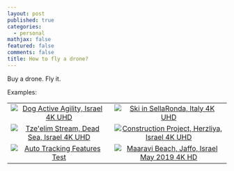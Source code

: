 ```yaml
---
layout: post
published: true
categories:
  - personal
mathjax: false
featured: false
comments: false
title: How to fly a drone?
---
```

Buy a drone. Fly it.

Examples:

| | |
|:-------------------------:|:-------------------------:|
| [![Dog Active Agility, Israel 4K UHD](https://img.youtube.com/vi/PUUw_AGJfms/0.jpg)](https://youtu.be/PUUw_AGJfms "Dog Active Agility, Israel 4K UHD") | [![Ski in SellaRonda, Italy 4K UHD](https://img.youtube.com/vi/ruoGM3eJB8U/0.jpg)](https://youtu.be/ruoGM3eJB8U "Ski in SellaRonda, Italy 4K UHD") | 
| [![Tze'elim Stream, Dead Sea, Israel 4K UHD](https://img.youtube.com/vi/48s6b9EKQ80/0.jpg)](https://youtu.be/48s6b9EKQ80 "Tze'elim Stream, Dead Sea, Israel 4K UHD") | [![Construction Project, Herzliya, Israel 4K UHD](https://img.youtube.com/vi/_0plQ4zQ6j8/0.jpg)](https://youtu.be/_0plQ4zQ6j8 "Construction Project, Herzliya, Israel 4K UHD") |
| [![Auto Tracking Features Test](https://img.youtube.com/vi/GZhYS2gUlSw/0.jpg)](https://youtu.be/GZhYS2gUlSw "Auto Tracking Features Test 4K UHD") | [![Maaravi Beach, Jaffo, Israel May 2019 4K HD](https://img.youtube.com/vi/OyohLCfWMcw/0.jpg)](https://youtu.be/OyohLCfWMcw "Maaravi Beach, Jaffo, Israel May 2019 4K HD") |

